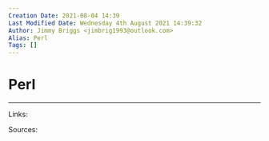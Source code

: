 ```yaml
---
Creation Date: 2021-08-04 14:39
Last Modified Date: Wednesday 4th August 2021 14:39:32
Author: Jimmy Briggs <jimbrig1993@outlook.com>
Alias: Perl
Tags: []
---
```


# Perl

***

Links: 

Sources:

